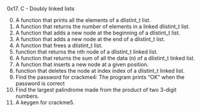 0x17. C - Doubly linked lists

0. A function that prints all the elements of a dlistint_t list.
1. A function that returns the number of elements in a linked dlistint_t list.
2. A function that adds a new node at the beginning of a dlistint_t list.
3. A function that adds a new node at the end of a dlistint_t list.
4. A function that frees a dlistint_t list.
5. function that returns the nth node of a dlistint_t linked list.
6. A function that returns the sum of all the data (n) of a dlistint_t linked list.
7. A function that inserts a new node at a given position.
8. function that deletes the node at index index of a dlistint_t linked list.
9. Find the password for crackme4: The program prints “OK” when the password is correct
10. Find the largest palindrome made from the product of two 3-digit numbers.
11. A keygen for crackme5.

